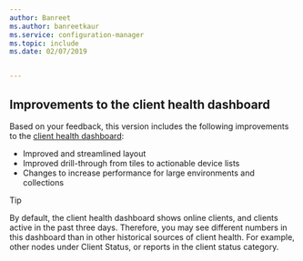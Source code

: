 ```yaml
---
author: Banreet
ms.author: banreetkaur
ms.service: configuration-manager
ms.topic: include
ms.date: 02/07/2019


---
```


## <a name="bkmk_health"></a> Improvements to the client health dashboard
<!--3599209-->

Based on your feedback, this version includes the following improvements to the [client health dashboard](../../technical-preview-1901.md#bkmk_health):

- Improved and streamlined layout
- Improved drill-through from tiles to actionable device lists
- Changes to increase performance for large environments and collections 

> [!Tip]  
> By default, the client health dashboard shows online clients, and clients active in the past three days. Therefore, you may see different numbers in this dashboard than in other historical sources of client health. For example, other nodes under Client Status, or reports in the client status category. 

